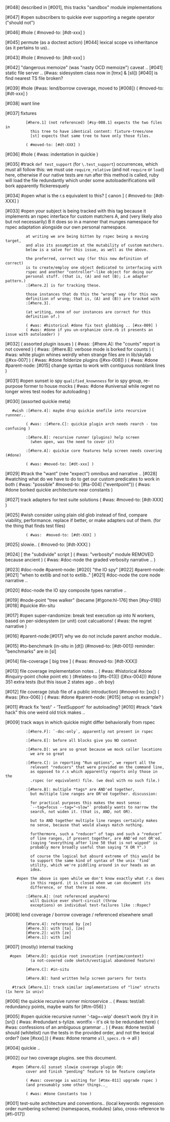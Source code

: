 [#048]       described in [#001], this tracks "sandbox" module implementations

[#047] #open subscribers to quickie ever supporting a negate operator
             ("should not")

[#046] #hole ( #moved-to: [#dt-xxx] )

[#045]       permute (as a doctest action)
[#044]       lexical scope vs inheritance (as it pertains to us)..

[#043] #hole ( #moved-to: [#dt-xxx] )

[#042]       "dangerous memoize" (was "nasty OCD memoize") caveat ..
[#041]       static file server ..
             (#was: sidesystem class now in [tmx] & [sli])
[#040]       is find nearest TS file broken?

[#039] #hole (#was: lend/borrow coverage, moved to [#008])
             ( #moved-to: [#dt-xxx] )

[#038]       want line

[#037]       fixtures

             [#here.1] (not referenced) [#sy-008.1] expects the two files in
               this tree to have identical content: fixture-trees/one
               [st] expects that same tree to have only those files.

             ( #moved-to: [#dt-XXX] )

[#036] #hole
             ( #was: indentation in quickie )

[#035]       #track `def test_support` (for `\.test_support`) occurrences,
             which *must* all follow this:
             we must use `require_relative` (and not `require` or `load`)
             here, otherwise if our native tests are run after this method
             is called, ruby will load the file redundantly which under
             some autoloaderifications will bork apparently flickeresquely

[#034] #open what is the r.s equivalent to this? [ canon ]
             ( #moved-to: [#dt-XXX] )

[#033] #open your subject is being tracked with this tag because it
             implements an rspec interface for custom matchers A, and (very
             likely also but not necessarily) B it does so in a manner that
             munges namespace for rspec adaptation alongside our own personal
             namespace.

             at writing we are being bitten by rspec being a moving target,
             and also its assumption at the mutability of custom matchers.
             below is a salve for this issue, as well as the above.

             the preferred, correct way (for this new definition of correct)
             is to create/employ one object dedicated to interfacing with
             rspec and another "controller"-like object for doing our
             personal stuff. (that is, (A) and not (B); i.e adapter pattern.)
             :[#here.2] is for tracking these.

             those instances that do this the "wrong" way (for this new
             definition of wrong; that is, (A) and (B)) are tracked with
             :[#here.3].

             (at writing, none of our instances are correct for this
             definition of.)

             ( #was: #historical #done fix test globbing .. [#xx-009] )
             ( #was: #done if you un-orphanize core.rb it presents an issue with autoloader) )

[#032]       ( assorted plugin issues )
             ( #was: :[#here.A]: the "counts" report is not covered )
             ( #was: :[#here.B]: verbose mode is borked for counts )
             ( #was: white plugin whines weirdly when strange files are in
               lib/skylab ([#xx-007] )
             ( #was: #done folderize plugins ([#xx-008]) )
             ( #was: #done #parent-node: [#015] change syntax to work with contiguous nonblank lines )

[#031] #open sunset io spy `qualified_knownness` for io spy group, re-purpose former to house mocks
             ( #was: #done #universal while regret no longer wires test nodes for autoloading  )

[#030]       (assorted quickie meta)

       #wish :[#here.4]: maybe drop quickie onefile into recursive runnner..

             ( #was: :[#here.C]: quickie plugin arch needs rearch - too confusing )

             :[#here.B]: recursive runner (plugins) help screen
               (when open, was the need to cover it)

             :[#here.A]: quickie core features help screen needs covering (#done)

             ( #was: #moved-to: [#dt-xxx] )

[#029]       #track the "want" (née "expect") omnibus and narrative ..
[#028]   #watching what do we have to do to get our custom predicates to
             work in both
             ( #was: "possible" #moved-to: [#ta-004]  ("eventpoint"))
             ( #was: #done borked quickie architecture near constants )

[#027]       track adapters for test suite solutions
             ( #was: #moved-to: [#dt-XXX] )

[#025] #wish consider using plain old glob instead of find, compare viability,
             performance. replace if better, or make adapters out of them.
             (for the thing that finds test files)

             ( #was:  #moved-to: [#dt-XXX] )

[#025]       slowie..
             ( #moved-to: [#dt-XXX] )

[#024]       [ the "subdivide" script ]
             ( #was: "verbosity" module REMOVED because ancient )
             ( #was: #doc-node the graded verbosity narrative .. )

[#023]       #doc-node #parent-node: [#020] "the IO spy"
[#022]       #parent-node:[#021] "when to extlib and not to extlib.."
[#021]       #doc-node the core node narrative ..

[#020]       #doc-node the IO spy composite types narrative ..

[#019]       #node-point "tree walker" (became [#!gone:hl-176] then [#sy-018])
[#018]       #quickie #in-situ

[#017] #open super-randomize: break test execution up into N workers,
             based on per-sidesystem (or unit) cost calcuations!
             ( #was: the regret narrative )

[#016]       #parent-node:[#017] why we do not include parent anchor module..

[#015]       #to-benchmark (in-situ in [dt])
             (#moved-to: [#dt-001])
             reminder: "benchmarks" are in [sl]

[#014]       file-coverage [ big tree ]
             ( #was: #moved-to: [#dt-XXX])

[#013]       file coverage implementation notes ..
             ( #was: #historical #done #inquiry-point choke point etc )
               (#relates-to [#ts-013]) ([#xx-004]))
             #done 351 extra tests (but this issue 2 states ago .. oh boy)

[#012]       file coverage (stub file of a public introduction)
             (#moved-to: [xx])
             ( #was: [#xx-006] )
             ( #was: #done #parent-node: [#015] setup vs example? )

[#011]       #track fix 'test/' - 'TestSupport' for autoloading?
[#010]       #track "dark hack" this one weird old trick makes ..

[#009]       track ways in which quickie might differ behaviorally from rspec

             :[#here.F]: `-doc-only`, apparently not present in rspec

             :[#here.E]: before all blocks give you NO context

             :[#here.D]: we are so great because we mock caller locations
               we are so great

             :[#here.C]: in reporting "Run options", we report all the
               relevant "reducers" that were provided on the command line,
               as opposed to r.s which apparently reports only those in the
               .rspec (or equivalent) file. (we deal with no such file.)

             :[#here.B]: multiple *tags* are AND'ed together,
               but multiple line ranges are OR'ed together. discussion:

               for practical purposes this makes the most sense:
               `--tag=focus --tag="~slow"` probably wants to narrow the
               search, not widen it. (that is, AND, not OR).

               but to AND together multiple line ranges certainly makes
               no sense, because that would always match nothing.

               furthermore, such a "reducer" of tags and such a "reducer"
               of line ranges, if present together, are AND'ed not OR'ed.
               (saying "everything after line 50 that is not wipped" is
               probably more broadly useful than saying "X OR Y".)

               of course the logical but absurd extreme of this would be
               to support the same kind of syntax of the unix `find`
               utility, which we're piddling around in our heads as an
               idea.

         #open the above is open while we don't know exactly what r.s does
               in this regard. it is closed when we can document its
               difference, or that there is none.

             :[#here.A]: (not referenced anywhere)
               will Quickie ever short-circuit (throw
               exceptions) on individual test-failures like ::Rspec?


[#008]       lend coverage / borrow coverage / referenced elsewhere small

             [#here.4]: referenced by [ze]
             [#here.3]: with [ta], [ze]
             [#here.2]: with [ze]
             [#here.1]: with [ze]


[#007]       (mostly) internal tracking

      #open  [#here.D]: quickie root invocation (runtime/context)
               (a not-covered code sketch/vestigial abandoned feature)

             [#here.C]: #in-situ

             [#here.B]: hand written help screen parsers for tests

       #track [#here.1]: track similar implementations of "line" structs (1x here 1x univ)


[#006]       the quickie recursive runner microservice ..
             ( #was: test/all: redundancy points, maybe waits for [#tm-056] )

[#005] #open quickie recursive runner '-tag=~wip' doesn't work (try it in [sn])
             ( #was: #redundant s-tylize. wontfix - it's ok to be redundant here)
             ( #was: confessions of an ambiguous grammar .. )
             ( #was: #done test/all should (whitelist) run the tests in the
               provided order, and not the lexical order? (see [#xxx].))
             ( #was: #done rename `all_specs.rb` -> all )

[#004]       quickie ..


[#002]       our two coverage plugins. see this document.

       #open [#here.G] sunset slowie coverage plugin OR:
             cover and finish "pending" feature to be feature complete

             ( #was: coverage is waiting for [#tmx-011] upgrade rspec )
             (and presumably some other things.._

             ( #was: #done Constants too )

[#001]       test-suite architecture and conventions..
             (local keywords: regression order numbering scheme)
             (namespaces, modules) (also, cross-reference to [#fi-017])
